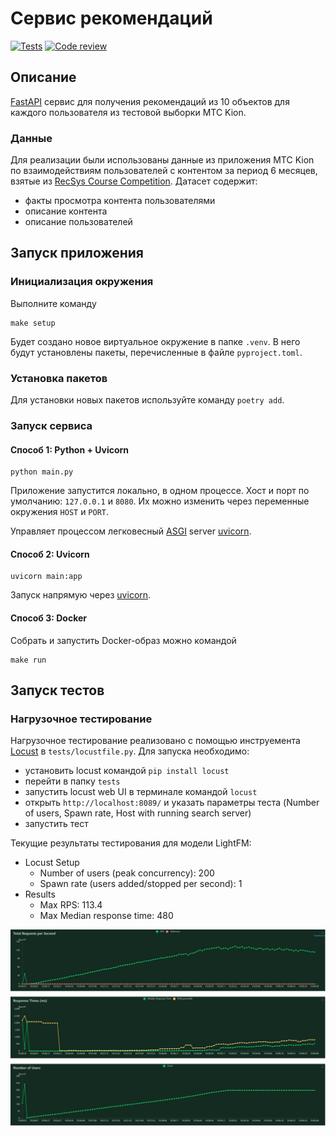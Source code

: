 # Сервис рекомендаций

[![Tests](https://github.com/pacifikus/recsys_service/actions/workflows/tests.yml/badge.svg)](https://github.com/pacifikus/recsys_service/actions/workflows/tests.yml)
[![Code review](https://github.com/pacifikus/recsys_service/actions/workflows/code-style.yml/badge.svg)](https://github.com/pacifikus/recsys_service/actions/workflows/code-style.yml)

## Описание

[FastAPI](https://fastapi.tiangolo.com/) сервис для получения рекомендаций из 10 объектов для каждого пользователя из тестовой выборки МТС Kion.

### Данные

Для реализации были использованы данные из приложения МТС Kion по взаимодействиям пользователей с контентом за период 6 месяцев, взятые из [RecSys Course Competition](https://ods.ai/competitions/competition-recsys-21).
Датасет содержит:

- факты просмотра контента пользователями
- описание контента
- описание пользователей

## Запуск приложения

### Инициализация окружения

Выполните команду
```
make setup
```

Будет создано новое виртуальное окружение в папке `.venv`.
В него будут установлены пакеты, перечисленные в файле `pyproject.toml`.

### Установка пакетов

Для установки новых пакетов используйте команду `poetry add`.

### Запуск сервиса

#### Способ 1: Python + Uvicorn

```
python main.py
```

Приложение запустится локально, в одном процессе. 
Хост и порт по умолчанию: `127.0.0.1` и `8080`.
Их можно изменить через переменные окружения `HOST` и `PORT`.

Управляет процессом легковесный [ASGI](https://asgi.readthedocs.io/en/latest/) server [uvicorn](https://www.uvicorn.org/).


#### Способ 2: Uvicorn

```
uvicorn main:app
```

Запуск напрямую через [uvicorn](https://www.uvicorn.org/).

#### Способ 3: Docker

Собрать и запустить Docker-образ можно командой

```
make run
```

## Запуск тестов

### Нагрузочное тестирование

Нагрузочное тестирование реализовано с помощью инструемента [Locust](https://locust.io/) в `tests/locustfile.py`.
Для запуска необходимо:
- установить locust командой `pip install locust`
- перейти в папку `tests`
- запустить  locust web UI в терминале командой `locust`
- открыть `http://localhost:8089/` и указать параметры теста (Number of users, Spawn rate, Host with running search server)
- запустить тест

Текущие результаты тестирования для модели LightFM:
- Locust Setup
  - Number of users (peak concurrency): 200
  - Spawn rate (users added/stopped per second): 1
- Results
  - Max RPS: 113.4
  - Max Median response time: 480


![alt text](imgs/locust_stats.png)
